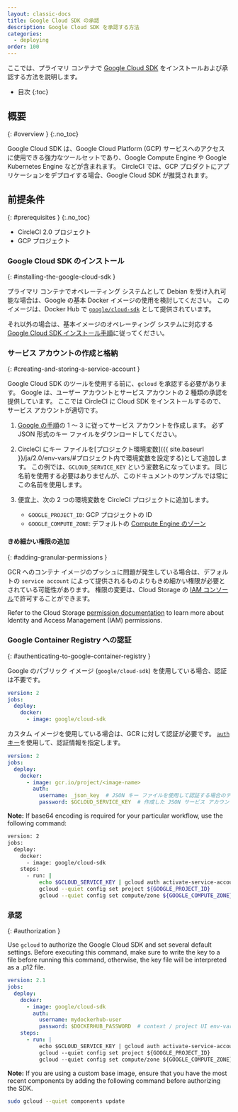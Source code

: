 ```yaml
---
layout: classic-docs
title: Google Cloud SDK の承認
description: Google Cloud SDK を承認する方法
categories:
  - deploying
order: 100
---
```


ここでは、プライマリ コンテナで [Google Cloud SDK](https://cloud.google.com/sdk/) をインストールおよび承認する方法を説明します。

* 目次
{:toc}

## 概要
{: #overview }
{:.no_toc}

Google Cloud SDK は、Google Cloud Platform (GCP) サービスへのアクセスに使用できる強力なツールセットであり、Google Compute Engine や Google Kubernetes Engine などが含まれます。 CircleCI では、GCP プロダクトにアプリケーションをデプロイする場合、Google Cloud SDK が推奨されます。

## 前提条件
{: #prerequisites }
{:.no_toc}

- CircleCI 2.0 プロジェクト
- GCP プロジェクト

### Google Cloud SDK のインストール
{: #installing-the-google-cloud-sdk }

プライマリ コンテナでオペレーティング システムとして Debian を受け入れ可能な場合は、Google の基本 Docker イメージの使用を検討してください。 このイメージは、Docker Hub で [`google/cloud-sdk`](https://hub.docker.com/r/google/cloud-sdk/) として提供されています。

それ以外の場合は、基本イメージのオペレーティング システムに対応する [Google Cloud SDK インストール手順](https://cloud.google.com/sdk/)に従ってください。

### サービス アカウントの作成と格納
{: #creating-and-storing-a-service-account }

Google Cloud SDK のツールを使用する前に、`gcloud` を承認する必要があります。 Google は、ユーザー アカウントとサービス アカウントの 2 種類の承認を提供しています。 ここでは CircleCI に Cloud SDK をインストールするので、サービス アカウントが適切です。

1. [Google の手順](https://cloud.google.com/sdk/docs/authorizing#authorizing_with_a_service_account)の 1 ～ 3 に従ってサービス アカウントを作成します。 必ず JSON 形式のキー ファイルをダウンロードしてください。

2. CircleCI にキー ファイルを[プロジェクト環境変数]({{ site.baseurl }}/ja/2.0/env-vars/#プロジェクト内で環境変数を設定する)として追加します。 この例では、`GCLOUD_SERVICE_KEY` という変数名になっています。 同じ名前を使用する必要はありませんが、このドキュメントのサンプルでは常にこの名前を使用します。

3. 便宜上、次の 2 つの環境変数を CircleCI プロジェクトに追加します。
    - `GOOGLE_PROJECT_ID`: GCP プロジェクトの ID
    - `GOOGLE_COMPUTE_ZONE`: デフォルトの [Compute Engine のゾーン](https://cloud.google.com/compute/docs/regions-zones/)

#### きめ細かい権限の追加
{: #adding-granular-permissions }

GCR へのコンテナ イメージのプッシュに問題が発生している場合は、デフォルトの `service account` によって提供されるものよりもきめ細かい権限が必要とされている可能性があります。 権限の変更は、Cloud Storage の [IAM コンソール](https://console.cloud.google.com/iam-admin/iam/project)で許可することができます。

Refer to the Cloud Storage [permission documentation](https://cloud.google.com/storage/docs/access-control/iam-permissions) to learn more about Identity and Access Management (IAM) permissions.

### Google Container Registry への認証
{: #authenticating-to-google-container-registry }

Google のパブリック イメージ (`google/cloud-sdk`) を使用している場合、認証は不要です。

```yaml
version: 2
jobs:
  deploy:
    docker:
      - image: google/cloud-sdk
```

カスタム イメージを使用している場合は、GCR に対して認証が必要です。 [`auth` キー](https://circleci.com/ja/docs/2.0/configuration-reference/#docker)を使用して、認証情報を指定します。

```yaml
version: 2
jobs:
  deploy:
    docker:
      - image: gcr.io/project/<image-name>
        auth:
          username: _json_key  # JSON キー ファイルを使用して認証する場合のデフォルトのユーザー名
          password: $GCLOUD_SERVICE_KEY  # 作成した JSON サービス アカウント、base64 にエンコードしない
```

**Note:** If base64 encoding is required for your particular workflow, use the following command:

```bash
version: 2
jobs:
  deploy:
    docker:
      - image: google/cloud-sdk
    steps:
      - run: |
          echo $GCLOUD_SERVICE_KEY | gcloud auth activate-service-account --key-file=-
          gcloud --quiet config set project ${GOOGLE_PROJECT_ID}
          gcloud --quiet config set compute/zone ${GOOGLE_COMPUTE_ZONE}
```

### 承認
{: #authorization }

Use `gcloud` to authorize the Google Cloud SDK and set several default settings. Before executing this command, make sure to write the key to a file before running this command, otherwise, the key file will be interpreted as a .p12 file.

```yaml
version: 2.1
jobs:
  deploy:
    docker:
      - image: google/cloud-sdk
        auth:
          username: mydockerhub-user
          password: $DOCKERHUB_PASSWORD  # context / project UI env-var reference
    steps:
      - run: |
          echo $GCLOUD_SERVICE_KEY | gcloud auth activate-service-account --key-file=-
          gcloud --quiet config set project ${GOOGLE_PROJECT_ID}
          gcloud --quiet config set compute/zone ${GOOGLE_COMPUTE_ZONE}
```

**Note:** If you are using a custom base image, ensure that you have the most recent components by adding the following command before authorizing the SDK.

```bash
sudo gcloud --quiet components update
```
